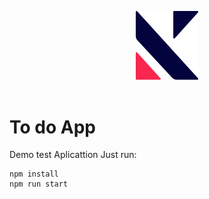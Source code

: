<p align="center">
	<a href="http://kike.pe" target="_blank"><img src="https://github.com/KikeSan/ToDoApp/blob/master/img/logoBlue.svg" alt="kike.pe" width="100"/></a>
	<br><br>
</p>

# To do App

Demo test Aplicattion
Just run:
```console
npm install
npm run start
```
